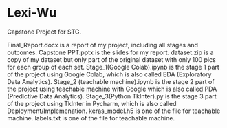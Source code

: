 # Lexi-Wu
Capstone Project for STG.

Final_Report.docx is a report of my project, including all stages and outcomes.
Capstone PPT.pptx is the slides for my report.
dataset.zip is a copy of my dataset but only part of the original dataset with only 100 pics for each group of each set.
Stage_1(Google Colab).ipynb is the stage 1 part of the project using Google Colab, which is also called EDA (Exploratory Data Analytics).
Stage_2 (teachable machine).ipynb is the stage 2 part of the project using teachable machine with Google which is also called PDA (Predictive Data Analytics).
Stage_3(Python TkInter).py is the stage 3 part of the project using TkInter in Pycharm, which is also called Deployment/Implemenation.
keras_model.h5 is one of the file for teachable machine.
labels.txt is one of the file for teachable machine.
